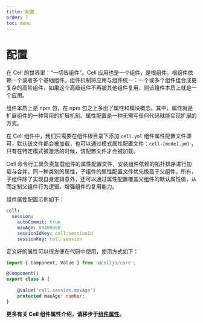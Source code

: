 ```yaml
---
title: 配置
order: 7
toc: menu
---
```


# 配置

在 Cell 的世界里：“一切皆组件”。Cell 应用也是一个组件，是根组件。根组件依赖一个或者多个基础组件。组件机制将应用与组件统一：一个或多个组件组合成更复杂的高阶组件，如果这个高级组件不再被其他组件复用，则该组件本质上就是一个应用。
​

组件本质上是 npm 包，在 npm 包之上多出了属性和模块概念。其中，属性就是扩展组件的一种常用的扩展机制。属性配置是一种无需写任何代码就能实现扩展的方式。
​

在 Cell 组件中，我们只需要在组件根目录下添加 `cell.yml` 组件属性配置文件即可，默认该文件都会被加载，也可以通过模式属性配置文件：`cell-[mode].yml` ，只有在特定模式被激活的时候，该配置文件才会被加载。
​

Cell 命令行工具负责加载组件的属性配置文件，安装组件依赖的拓扑排序进行加载与合并，同一种类别的属性，子组件的属性配置文件优先级高于父组件。所有，子组件除了实现自身逻辑意外，还可以通过属性配置覆盖父组件的默认属性值，从而定制父组件行为逻辑，增强组件的复用能力。
​

组件属性配置示例如下：
​

```yaml
cell:
  session:
    autoCommit: true
    maxAge: 86400000
    sessionIdKey: cell:sessionId
    sessionKey: cell:session
```
定义好的属性可以很方便在代码中使用，使用方式如下：
​

```typescript
import { Component, Value } from '@celljs/core';

@Component()
export class A {
  
    @Value('cell.session.maxAge')
    protected maxAge: number;
}
```

**更多有关 Cell 组件属性介绍，请移步于**[**组件属性**](https://cell.cellbang.com/guide/%E7%BB%84%E4%BB%B6%E8%AE%BE%E8%AE%A1#%E7%BB%84%E4%BB%B6%E5%B1%9E%E6%80%A7)**。**

